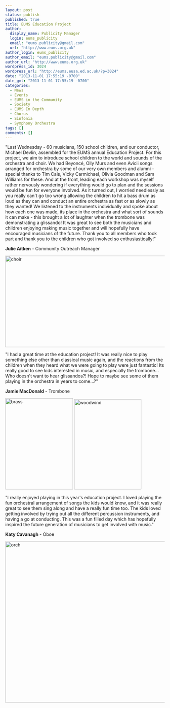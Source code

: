 ```yaml
---
layout: post
status: publish
published: true
title: EUMS Education Project
author: 
  display_name: Publicity Manager
  login: eums_publicity
  email: "eums.publicity@gmail.com"
  url: "http://www.eums.org.uk"
author_login: eums_publicity
author_email: "eums.publicity@gmail.com"
author_url: "http://www.eums.org.uk"
wordpress_id: 3024
wordpress_url: "http://eums.eusa.ed.ac.uk/?p=3024"
date: "2013-11-01 17:55:19 -0700"
date_gmt: "2013-11-01 17:55:19 -0700"
categories: 
  - News
  - Events
  - EUMS in the Community
  - Society
  - EUMS In Depth
  - Chorus
  - Sinfonia
  - Symphony Orchestra
tags: []
comments: []
---
```


"Last Wednesday - 60 musicians, 150 school children, and our conductor, Michael Devlin, assembled for the EUMS annual Education Project. For this project, we aim to introduce school children to the world and sounds of the orchestra and choir. We had Beyonc&eacute;, Olly Murs and even Avicii songs arranged for orchestra by some of our very own members and alumni - special thanks to Tim Cais, Vicky Carmichael, Olivia Goodman and Sam Williams for these. And at the front, leading each workshop was myself rather nervously wondering if everything would go to plan and the sessions would be fun for everyone involved. As it turned out, I worried needlessly as you really can't go too wrong allowing the children to hit a bass drum as loud as they can and conduct an entire orchestra as fast or as slowly as they wanted! We listened to the instruments individually and spoke about how each one was made, its place in the orchestra and what sort of sounds it can make - this brought a lot of laughter when the trombone was demonstrating a glissando! It was great to see both the musicians and children enjoying making music together and will hopefully have encouraged musicians of the future. Thank you to all members who took part and thank you to the children who got involved so enthusiastically!"

**Julie Aitken** - Community Outreach Manager

<p><a href="http://eums.eusa.ed.ac.uk/wp-content/uploads/2013/11/choir.jpeg"><img class="wp-image-3027 alignnone" alt="choir" src="http://eums.eusa.ed.ac.uk/wp-content/uploads/2013/11/choir.jpeg" width="717" height="288" /></a></p>

"I had a great time at the education project! It was really nice to play something else other than classical music again, and the reactions from the children when they heard what we were going to play were just fantastic! Its really good to see kids interested in music, and especially the trombone&hellip; Who doesn't want to hear glissandos?! Hope to maybe see some of them playing in the orchestra in years to come&hellip;?"

**Jamie MacDonald** - Trombone

<div class="clearfix">
<img class="aside" alt="brass" src="http://eums.eusa.ed.ac.uk/wp-content/uploads/2013/11/brass1-764x1024.jpeg" width="214" height="287" />
<img class="aside" alt="woodwind" src="http://eums.eusa.ed.ac.uk/wp-content/uploads/2013/11/woodwind1-764x1024.jpeg" width="212" height="284">
</div>

"I really enjoyed playing in this year's education project. I loved playing the fun orchestral arrangement of songs the kids would know, and it was really great to see them sing along and have a really fun time too. The kids loved getting involved by trying out all the different percussion instruments, and having a go at conducting. This was a fun filled day which has hopefully inspired the future generation of musicians to get involved with music."

**Katy Cavanagh** - Oboe

<a href="http://eums.eusa.ed.ac.uk/wp-content/uploads/2013/11/orch.jpeg"><img class="wp-image-3025 alignnone" alt="orch" src="http://eums.eusa.ed.ac.uk/wp-content/uploads/2013/11/orch-1024x764.jpeg" width="682" height="508" /></a>